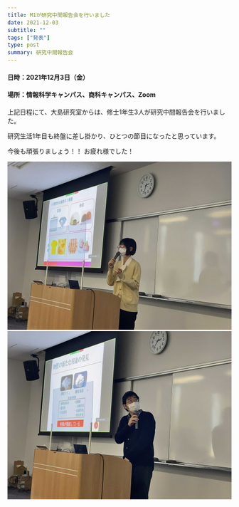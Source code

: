 ```yaml
---
title: M1が研究中間報告会を行いました
date: 2021-12-03
subtitle: ""
tags: ["発表"]
type: post
summary: 研究中間報告会
---
```



#### 日時：2021年12月3日（金）
#### 場所：情報科学キャンパス、商科キャンパス、Zoom

上記日程にて、大島研究室からは、修士1年生3人が研究中間報告会を行いました。

研究生活1年目も終盤に差し掛かり、ひとつの節目になったと思っています。

今後も頑張りましょう！！
お疲れ様でした！

![](wang.jpg)
![](furuya.jpg)





  
  



<!-- 1. 論文採録バージョン -->
<!-- [第一著者]さんの論文が「[学会フルネーム]」に採録されました。 -->

<!-- [公式Webページ](学会公式ページTopのURL) -->


<!-- 書誌情報。書式はPublicationsを参考。変にコードブロックとかで囲まなくてOK -->


<!-- [年月日]に発表予定 -->



<!-- 2. 論文発表済みバージョン -->
<!-- [第一著者]さんが「[学会フルネーム]」で発表しました。 -->

<!-- [公式Webページ](学会公式ページTopのURL) -->


<!-- 書誌情報。書式はPublicationsを参考。変にコードブロックとかで囲まなくてOK -->


<!-- 3. 論文受賞バージョン -->
<!-- [第一著者]さんの論文が「[学会フルネーム]」で「[受賞名]」を受賞しました -->

<!-- [公式Webページ](学会公式ページTopのURL) -->


<!-- 書誌情報。書式はPublicationsを参考。変にコードブロックとかで囲まなくてOK -->

<!-- 同学会複数名の場合は並べて良い感じにして -->